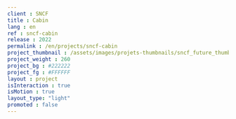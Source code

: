 ```yaml
---
client : SNCF
title : Cabin
lang : en
ref : sncf-cabin
release : 2022
permalink : /en/projects/sncf-cabin
project_thumbnail : /assets/images/projets-thumbnails/sncf_future_thumb.png
project_weight : 260
project_bg : #222222
project_fg : #FFFFFF
layout : project
isInteraction : true
isMotion : true
layout_type: "light"
promoted : false
---
```

